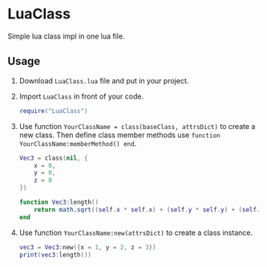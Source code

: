# LuaClass

Simple lua class impl in one lua file.

## Usage

1. Download `LuaClass.lua` file and put in your project.

2. Import `LuaClass` in front of your code.
    ```lua
    require("LuaClass")
    ```

3. Use function `YourClassName = class(baseClass, attrsDict)` to create a new class. Then define class member methods use `function YourClassName:memberMethod() end`.
    ```lua
    Vec3 = class(nil, {
        x = 0,
        y = 0,
        z = 0
    })

    function Vec3:length()
        return math.sqrt((self.x * self.x) + (self.y * self.y) + (self.z * self.z))
    end
    ```

4. Use function `YourClassName:new(attrsDict)` to create a class instance.
    ```lua
    vec3 = Vec3:new({x = 1, y = 2, z = 3})
    print(vec3:length())
    ```
